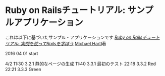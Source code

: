 # Ruby on Railsチュートリアル: サンプルアプリケーション

これは以下に基づいたサンプル・アプリケーションです
[*Ruby on Railsチュートリアル:
実例を使ってRailsを学ぼう*](http://railstutorial.jp/)
[Michael Hartl](http://www.michaelhartl.com/)著

2016 04 01 start

4/2
11:30 3.2.1 静的なページの生成
11:40 3.3.1 最初のテスト
22:18 3.3.2 Red
22:21 3.3.3 Green
